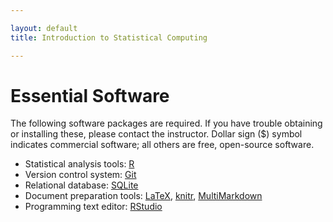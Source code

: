 ```yaml
---

layout: default
title: Introduction to Statistical Computing

---
```


# Essential Software

The following software packages are required. If you have trouble
obtaining or installing these, please contact the instructor. Dollar
sign ($) symbol indicates commercial software; all others are free,
open-source software.

-   Statistical analysis tools: [R](http://cran.r-project.org)
-   Version control system: [Git](http://git-scm.com/)
-   Relational database: [SQLite](http://sqlite.org)
-   Document preparation tools: [LaTeX](http://www.latex-project.org/), [knitr](http://yihui.name/knitr/), [MultiMarkdown](http://fletcherpenney.net/multimarkdown/)
-   Programming text editor: [RStudio](http://www.rstudio.com/)
